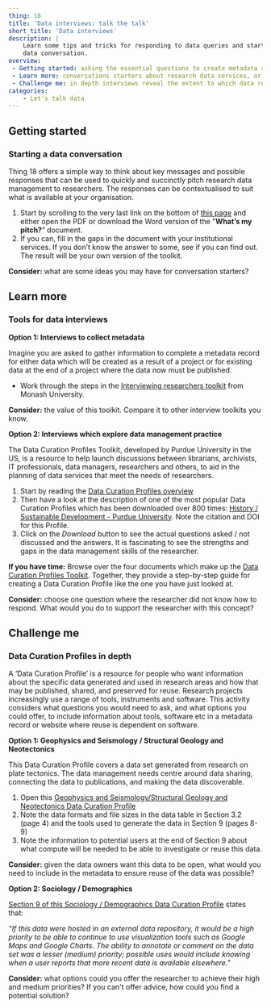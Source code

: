 ```yaml
---
thing: 18
title: 'Data interviews: talk the talk'
short_title: 'Data interviews'
description: |
    Learn some tips and tricks for responding to data queries and starting a
    data conversation.
overview:
 - Getting started: asking the essential questions to create metadata records, or find out about research data needs
 - Learn more: conversations starters about research data services, or think about how interviews uncover vital information useful for data planning
 - Challenge me: in depth interviews reveal the extent to which data reuse is dependent on tools and software - what’s your advice?
categories:
    - Let's talk data
---
```

## Getting started 
### Starting a data conversation

Thing 18 offers a simple way to think about key messages and possible
responses that can be used to quickly and succinctly pitch research data
management to researchers. The responses can be contextualised to suit
what is available at your organisation.

1.  Start by scrolling to the very last link on the bottom of [this
    page](https://www.ands.org.au/working-with-data/data-management/overview/data-management-skills/information-specialists-and-data-librarian-skills)
    and either open the PDF or download the Word version of the
    "**What’s my pitch?**” document.
2.  If you can, fill in the gaps in the document with your institutional
    services. If you don’t know the answer to some, see if you can find
    out. The result will be your own version of the toolkit.

**Consider:** what are some ideas you may have for conversation
starters?

## Learn more
### Tools for data interviews

**Option 1: Interviews to collect metadata**

Imagine you are asked to gather information to complete a metadata
record for either data which will be created as a result of a project or
for existing data at the end of a project where the data now must be
published.

-   Work through the steps in the [Interviewing researchers
    toolkit](http://www.monash.edu/library/researchdata/resources/interviewing "interviewing researchers toolkit - Monash University")
    from Monash University.

**Consider:** the value of this toolkit. Compare it to other interview
toolkits you know.

**Option 2: Interviews which explore data management practice**

The Data Curation Profiles Toolkit, developed by Purdue University in
the US, is a resource to help launch discussions between librarians,
archivists, IT professionals, data managers, researchers and others, to
aid in the planning of data services that meet the needs of researchers.

1.  Start by reading the [Data Curation Profiles
    overview](https://docs.lib.purdue.edu/dcp/about.html "Data curation profiles overview")
2.  Then have a look at the description of one of the most popular Data
    Curation Profiles which has been downloaded over 800 times: [History
    / Sustainable Development - Purdue
    University](http://docs.lib.purdue.edu/dcp/vol5/iss1/1/ "Purdue University - History/Sustainable development").
    Note the citation and DOI for this Profile.
3.  Click on the *Download* button to see the actual questions asked /
    not discussed and the answers. It is fascinating to see the
    strengths and gaps in the data management skills of the researcher.

**If you have time:** Browse over the four documents which make up the
[Data Curation Profiles
Toolkit](http://docs.lib.purdue.edu/dcptoolkit/ "data curation profiles toolkit").
Together, they provide a step-by-step guide for creating a Data Curation
Profile like the one you have just looked at.

**Consider:** choose one question where the researcher did not know how
to respond. What would you do to support the researcher with this
concept?

## Challenge me
### Data Curation Profiles in depth

A ‘Data Curation Profile’ is a resource for people who want information
about the specific data generated and used in research areas and how
that may be published, shared, and preserved for reuse. Research
projects increasingly use a range of tools, instruments and software.
This activity considers what questions you would need to ask, and what
options you could offer, to include information about tools, software
etc in a metadata record or website where reuse is dependent on
software.

**Option 1: Geophysics and Seismology / Structural Geology and
Neotectonics**

This Data Curation Profile covers a data set generated from research on
plate tectonics. The data management needs centre around data sharing,
connecting the data to publications, and making the data discoverable.

1.  Open this [Geophysics and Seismology/Structural Geology and
    Neotectonics Data Curation
    Profile](https://docs.lib.purdue.edu/cgi/viewcontent.cgi?referer=&httpsredir=1&article=1027&context=dcp "Data curation profile")
2.  Note the data formats and file sizes in the data table in Section
    3.2 (page 4) and the tools used to generate the data in Section 9
    (pages 8-9)
3.  Note the information to potential users at the end of Section 9
    about what compute will be needed to be able to investigate or reuse
    this data.

**Consider:** given the data owners want this data to be open, what
would you need to include in the metadata to ensure reuse of the data
was possible?

**Option 2: Sociology / Demographics**

[Section 9 of this Sociology / Demographics Data Curation
Profile](http://docs.lib.purdue.edu/cgi/viewcontent.cgi?article=1026&context=dcp)
states that:

*“If this data were hosted in an external data repository, it would be a
high priority to be able to continue to use visualization tools such as
Google Maps and Google Charts. The ability to annotate or comment on the
data set was a lesser (medium) priority; possible uses would include
knowing when a user reports that more recent data is available
elsewhere."*

**Consider:** what options could you offer the researcher to achieve
their high and medium priorities? If you can't offer advice, how could
you find a potential solution?